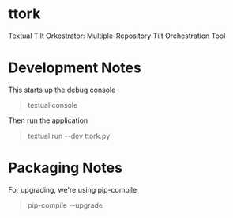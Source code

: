 # ttork
Textual Tilt Orkestrator: Multiple-Repository Tilt Orchestration Tool



# Development Notes
This starts up the debug console
> textual console

Then run the application
> textual run --dev ttork.py

# Packaging Notes
For upgrading, we're using pip-compile
> pip-compile --upgrade
